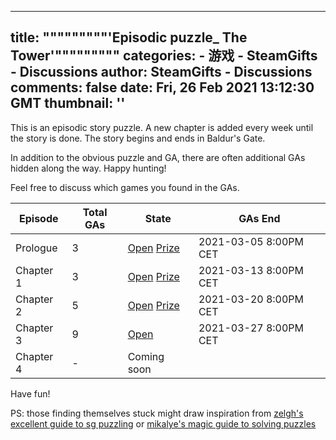 
---
title: """""""""'Episodic puzzle_ The Tower'"""""""""
categories: 
    - 游戏
    - SteamGifts - Discussions
author: SteamGifts - Discussions
comments: false
date: Fri, 26 Feb 2021 13:12:30 GMT
thumbnail: ''
---

<div>   
<p>This is an episodic story puzzle. A new chapter is added every week until the story is done. The story begins and ends in Baldur's Gate.</p>
<p>In addition to the obvious puzzle and GA, there are often additional GAs hidden along the way. Happy hunting!</p>
<p>Feel free to discuss which games you found in the GAs.</p>
<table>
<thead>
<tr>
<th>Episode</th>
<th>Total GAs</th>
<th>State</th>
<th>GAs End</th>
</tr>
</thead>
<tbody>
<tr>
<td>Prologue</td>
<td>3</td>
<td><a href="http://www.itstoohard.com/puzzle/YLrUO2b1" rel="nofollow noopener" target="_blank">Open</a> <a href="https://www.steamgifts.com/giveaway/JvtQz/baldurs-gate-enhanced-edition">Prize</a></td>
<td>2021-03-05 8:00PM CET</td>
</tr>
<tr>
<td>Chapter 1</td>
<td>3</td>
<td><a href="http://www.itstoohard.com/puzzle/5LMsSmXe" rel="nofollow noopener" target="_blank">Open</a> <a href="https://www.steamgifts.com/giveaway/djZNR/baldurs-gate-ii-enhanced-edition">Prize</a></td>
<td>2021-03-13 8:00PM CET</td>
</tr>
<tr>
<td>Chapter 2</td>
<td>5</td>
<td><a href="http://www.itstoohard.com/puzzle/d3s5fsIL" rel="nofollow noopener" target="_blank">Open</a> <a href="https://www.steamgifts.com/giveaway/siNYT/solasta-crown-of-the-magister">Prize</a></td>
<td>2021-03-20 8:00PM CET</td>
</tr>
<tr>
<td>Chapter 3</td>
<td>9</td>
<td><a href="http://www.itstoohard.com/puzzle/tJWNiQId" rel="nofollow noopener" target="_blank">Open</a></td>
<td>2021-03-27 8:00PM CET</td>
</tr>
<tr>
<td>Chapter 4</td>
<td>-</td>
<td>Coming soon</td>
</tr>
</tbody>
</table>
<p>Have fun!</p>
<p>PS: those finding themselves stuck might draw inspiration from <a href="https://www.steamgifts.com/discussion/TLR8m/zelgh-magic-guide-to-basic-sg-puzzling-update-october-2017">zelgh's excellent guide to sg puzzling</a> or <a href="https://www.steamgifts.com/discussion/ZYBWU/mikalyes-magic-guide-to-solving-and-writing-puzzles-ver-4">mikalye's magic guide to solving puzzles</a></p>  
</div>
            